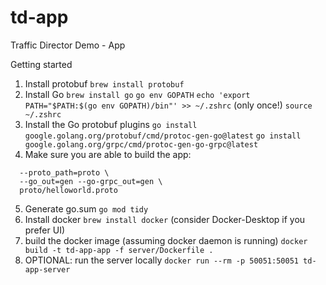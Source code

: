 # td-app
Traffic Director Demo - App

Getting started
1. Install protobuf
```brew install protobuf```
2. Install Go
```brew install go```
```go env GOPATH```
```echo 'export PATH="$PATH:$(go env GOPATH)/bin"' >> ~/.zshrc``` (only once!)
```source ~/.zshrc```
3. Install the Go protobuf plugins
```go install google.golang.org/protobuf/cmd/protoc-gen-go@latest```
```go install google.golang.org/grpc/cmd/protoc-gen-go-grpc@latest```
4. Make sure you are able to build the app:
```protoc \
  --proto_path=proto \
  --go_out=gen --go-grpc_out=gen \
  proto/helloworld.proto
```
5. Generate go.sum
```go mod tidy```
6. Install docker
```brew install docker```
(consider Docker-Desktop if you prefer UI)
7. build the docker image (assuming docker daemon is running)
```docker build -t td-app-app -f server/Dockerfile .```
8. OPTIONAL: run the server locally
```docker run --rm -p 50051:50051 td-app-server```


